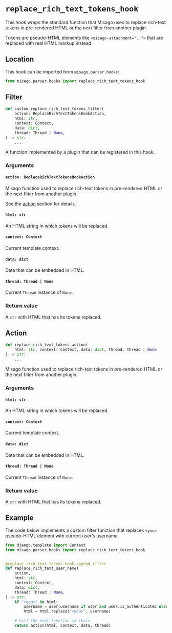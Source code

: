 # `replace_rich_text_tokens_hook`

This hook wraps the standard function that Misago uses to replace rich-text tokens in pre-rendered HTML or the next filter from another plugin.

Tokens are pseudo-HTML elements like `<misago-attachment="..">` that are replaced with real HTML markup instead.


## Location

This hook can be imported from `misago.parser.hooks`:

```python
from misago.parser.hooks import replace_rich_text_tokens_hook
```


## Filter

```python
def custom_replace_rich_text_tokens_filter(
    action: ReplaceRichTextTokensHookAction,
    html: str,
    context: Context,
    data: dict,
    thread: Thread | None,
) -> str:
    ...
```

A function implemented by a plugin that can be registered in this hook.


### Arguments

#### `action: ReplaceRichTextTokensHookAction`

Misago function used to replace rich-text tokens in pre-rendered HTML or the next filter from another plugin.

See the [action](#action) section for details.


#### `html: str`

An HTML string in which tokens will be replaced.


#### `context: Context`

Current template context.


#### `data: dict`

Data that can be embedded in HTML.


#### `thread: Thread | None`

Current `Thread` instance of `None`.


### Return value

A `str` with HTML that has its tokens replaced.


## Action

```python
def replace_rich_text_tokens_action(
    html: str, context: Context, data: dict, thread: Thread | None
) -> str:
    ...
```

Misago function used to replace rich-text tokens in pre-rendered HTML or the next filter from another plugin.


### Arguments

#### `html: str`

An HTML string in which tokens will be replaced.


#### `context: Context`

Current template context.


#### `data: dict`

Data that can be embedded in HTML.


#### `thread: Thread | None`

Current `Thread` instance of `None`.


### Return value

A `str` with HTML that has its tokens replaced.


## Example

The code below implements a custom filter function that replaces `<you>` pseudo-HTML element with current user's username.

```python
from django.template import Context
from misago.parser.hooks import replace_rich_text_tokens_hook


@replace_rich_text_tokens_hook.append_filter
def replace_rich_text_user_name(
    action,
    html: str,
    context: Context,
    data: dict,
    thread: Thread | None,
) -> str:
    if "<you>" in html:
        username = user.username if user and user.is_authenticated else "Guest"
        html = html.replace("<you>", username)

    # Call the next function in chain
    return action(html, context, data, thread)
```